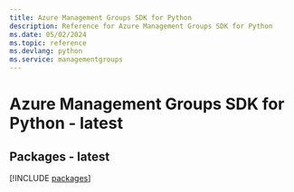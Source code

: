 ```yaml
---
title: Azure Management Groups SDK for Python
description: Reference for Azure Management Groups SDK for Python
ms.date: 05/02/2024
ms.topic: reference
ms.devlang: python
ms.service: managementgroups
---
```

# Azure Management Groups SDK for Python - latest
## Packages - latest
[!INCLUDE [packages](management-groups-index.md)]